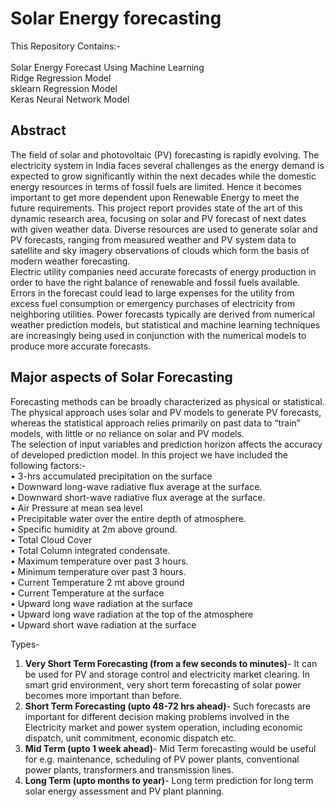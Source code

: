 # Solar Energy forecasting
This Repository Contains:- <br />                                                                                                                      
Solar Energy Forecast Using Machine Learning <br/>
Ridge Regression Model <br />
sklearn Regression Model <br />
Keras Neural Network Model <br />
## Abstract

The field of solar and photovoltaic (PV) forecasting is rapidly evolving. The electricity system in India faces several challenges as the energy demand is expected to grow significantly within the next decades while the domestic energy resources in terms of fossil fuels are limited. Hence it becomes important to get more dependent upon Renewable Energy to meet the future requirements. This project report provides state of the art of this dynamic research area, focusing on solar and PV forecast of next dates with given weather data. Diverse resources are used to generate solar and PV forecasts, ranging from measured weather and PV system data to satellite and sky imagery observations of clouds which form the basis of modern weather forecasting. <br/>
Electric utility companies need accurate forecasts of energy production in order to have the right balance of renewable and fossil fuels available. Errors in the forecast could lead to large expenses for the utility from excess fuel consumption or emergency purchases of electricity from neighboring utilities. Power forecasts typically are derived from numerical weather prediction models, but statistical and machine learning techniques are increasingly being used in conjunction with the numerical models to produce more accurate forecasts. <br/>
## Major aspects of Solar Forecasting
Forecasting methods can be broadly characterized as physical or statistical. The physical approach
uses solar and PV models to generate PV forecasts, whereas the statistical approach relies primarily
on past data to “train” models, with little or no reliance on solar and PV models.<br/>
The selection of input variables and prediction horizon affects the accuracy of developed prediction model. In this project we have included the following factors:- <br/>
•	3-hrs accumulated precipitation on the surface <br/>
•	Downward long-wave radiative flux average at the surface. <br/>
•	Downward short-wave radiative flux average at the surface. <br/>
•	Air Pressure at mean sea level <br/>
•	Precipitable water over the entire depth of atmosphere. <br/>
•	Specific humidity at 2m above ground. <br/>
•	Total Cloud Cover <br/>
•	Total Column integrated condensate. <br/>
•	Maximum temperature over past 3 hours. <br/>
•	Minimum temperature over past 3 hours. <br/>
•	Current Temperature 2 mt above ground <br/>
•	Current Temperature at the surface <br/>
•	Upward long wave radiation at the surface <br/>
•	Upward long wave radiation at the top of the atmosphere <br/>
•	Upward short wave radiation at the surface <br/>

Types-
1.	**Very Short Term Forecasting (from a few seconds to minutes)**- It can be used for PV and storage control and electricity market clearing. In smart grid environment, very short term forecasting of solar power becomes more important than before.
2.	**Short Term Forecasting (upto 48-72 hrs ahead)**- Such forecasts are important for different decision making problems involved in the Electricity market and power system operation, including economic dispatch, unit commitment, economic dispatch etc.
3.	**Mid Term (upto 1 week ahead)**- Mid Term forecasting would be useful for e.g. maintenance, scheduling of PV power plants, conventional power plants, transformers and transmission lines.
4.	**Long Term (upto months to year)**- Long term prediction for long term solar energy assessment and PV plant planning.


